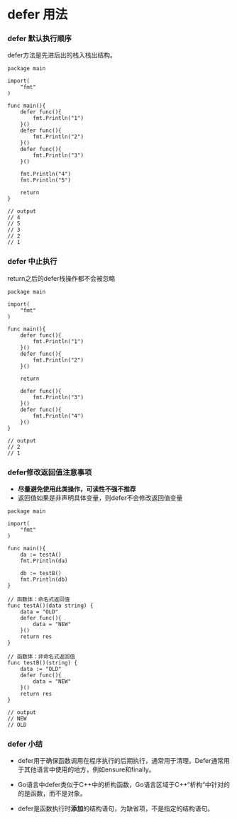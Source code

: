 # defer 用法

### defer 默认执行顺序

defer方法是先进后出的栈入栈出结构。
```
package main

import(
	"fmt"
)

func main(){
	defer func(){
		fmt.Println("1")
	}()
	defer func(){
		fmt.Println("2")
	}()
	defer func(){
		fmt.Println("3")
	}()

	fmt.Println("4")
	fmt.Println("5")

	return
}

// output
// 4
// 5
// 3
// 2
// 1
```

### defer 中止执行

return之后的defer栈操作都不会被忽略
```
package main

import(
	"fmt"
)

func main(){
	defer func(){
		fmt.Println("1")
	}()
	defer func(){
		fmt.Println("2")
	}()

	return

	defer func(){
		fmt.Println("3")
	}()
    defer func(){
		fmt.Println("4")
	}()
}

// output
// 2
// 1
```

### defer修改返回值注意事项

* **尽量避免使用此类操作，可读性不强不推荐**
* 返回值如果是非声明具体变量，则defer不会修改返回值变量

```
package main

import(
	"fmt"
)

func main(){
	da := testA()
	fmt.Println(da)

    db := testB()
	fmt.Println(db)
}

// 函数体：命名式返回值
func testA()(data string) {
	data = "OLD"
	defer func(){
		data = "NEW"
	}()
	return res
}

// 函数体：非命名式返回值
func testB()(string) {
	data := "OLD"
	defer func(){
		data = "NEW"
	}()
	return res
}

// output
// NEW
// OLD
```

### defer 小结

* defer用于确保函数调用在程序执行的后期执行，通常用于清理。Defer通常用于其他语言中使用的地方，例如ensure和finally。

* Go语言中defer类似于C++中的析构函数，Go语言区域于C++“析构“中针对的的是函数，而不是对象。
* defer是函数执行时**添加**的结构语句，为缺省项，不是指定的结构语句。
